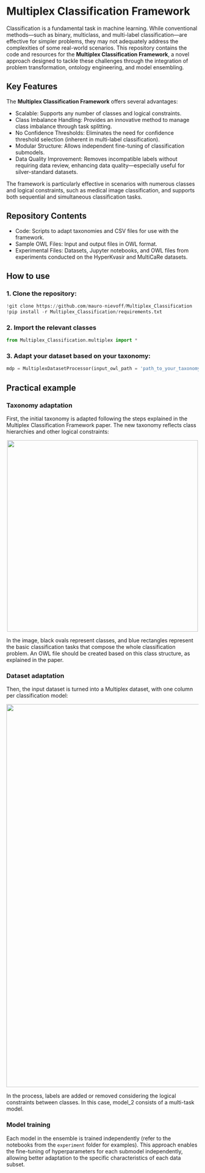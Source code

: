 # Multiplex Classification Framework
Classification is a fundamental task in machine learning. While conventional methods—such as binary, multiclass, and multi-label classification—are effective for simpler problems, they may not adequately address the complexities of some real-world scenarios. This repository contains the code and resources for the **Multiplex Classification Framework**, a novel approach designed to tackle these challenges through the integration of problem transformation, ontology engineering, and model ensembling.

## Key Features
The **Multiplex Classification Framework** offers several advantages:

- Scalable: Supports any number of classes and logical constraints.
- Class Imbalance Handling: Provides an innovative method to manage class imbalance through task splitting.
- No Confidence Thresholds: Eliminates the need for confidence threshold selection (inherent in multi-label classification).
- Modular Structure: Allows independent fine-tuning of classification submodels.
- Data Quality Improvement: Removes incompatible labels without requiring data review, enhancing data quality—especially useful for silver-standard datasets.

The framework is particularly effective in scenarios with numerous classes and logical constraints, such as medical image classification, and supports both sequential and simultaneous classification tasks.

## Repository Contents
- Code: Scripts to adapt taxonomies and CSV files for use with the framework.
- Sample OWL Files: Input and output files in OWL format.
- Experimental Files: Datasets, Jupyter notebooks, and OWL files from experiments conducted on the HyperKvasir and MultiCaRe datasets.

## How to use
### 1. Clone the repository:
```python
!git clone https://github.com/mauro-nievoff/Multiplex_Classification
!pip install -r Multiplex_Classification/requirements.txt
```

### 2. Import the relevant classes
```python
from Multiplex_Classification.multiplex import *
```

### 3. Adapt your dataset based on your taxonomy:
```python
mdp = MultiplexDatasetProcessor(input_owl_path = 'path_to_your_taxonomy.owl', input_csv_path = 'path_to_your_dataset.csv')
```

## Practical example

### Taxonomy adaptation
First, the initial taxonomy is adapted following the steps explained in the Multiplex Classification Framework paper. The new taxonomy reflects class hierarchies and other logical constraints:
<p align="center">
  <img src=https://github.com/user-attachments/assets/d037b774-a046-4132-a184-dde7c79c2b32 width="500">
</p>
In the image, black ovals represent classes, and blue rectangles represent the basic classification tasks that compose the whole classification problem. An OWL file should be created based on this class structure, as explained in the paper.

### Dataset adaptation
Then, the input dataset is turned into a Multiplex dataset, with one column per classification model:
<p align="center">
  <img src=https://github.com/user-attachments/assets/ca39bc38-47f0-4173-abf8-6e2f8de00bd3 width="1000">
</p>
In the process, labels are added or removed considering the logical constraints between classes. In this case, model_2 consists of a multi-task model.

### Model training
Each model in the ensemble is trained independently (refer to the notebooks from the `experiment` folder for examples). This approach enables the fine-tuning of hyperparameters for each submodel independently, allowing better adaptation to the specific characteristics of each data subset.
